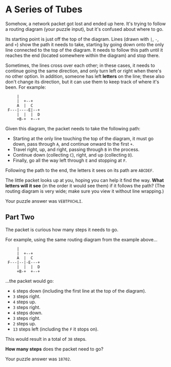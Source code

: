 # A Series of Tubes
Somehow, a network packet got lost and ended up here. It's
trying to follow a routing diagram (your puzzle input), but
it's confused about where to go.

Its starting point is just off the top of the diagram. Lines
(drawn with `|`, `-`, and `+`) show the path it needs to take,
starting by going down onto the only line connected to the top
of the diagram. It needs to follow this path until it reaches
the end (located somewhere within the diagram) and stop there.

Sometimes, the lines cross over each other; in these cases,
it needs to continue going the same direction, and only turn
left or right when there's no other option. In addition,
someone has left __letters__ on the line; these also don't
change its direction, but it can use them to keep track of
where it's been. For example:

```
     |
     |  +--+
     A  |  C
 F---|----E|--+
     |  |  |  D
     +B-+  +--+
```

Given this diagram, the packet needs to take the following path:

 - Starting at the only line touching the top of the diagram,
 it must go down, pass through `A`, and continue onward to
 the first `+`.
 - Travel right, up, and right, passing through `B` in the process.
 - Continue down (collecting `C`), right, and up (collecting `D`).
 - Finally, go all the way left through `E` and stopping at `F`.

Following the path to the end, the letters it sees on its path
are `ABCDEF`.

The little packet looks up at you, hoping you can help it find
the way. __What letters will it see__ (in the order it would
see them) if it follows the path? (The routing diagram is very
wide; make sure you view it without line wrapping.)

Your puzzle answer was `VEBTPXCHLI`.

## Part Two
The packet is curious how many steps it needs to go.

For example, using the same routing diagram from the example
above...

```
     |
     |  +--+
     A  |  C
 F---|--|-E---+
     |  |  |  D
     +B-+  +--+
```

...the packet would go:

 - `6` steps down (including the first line at the top of the
 diagram).
 - `3` steps right.
 - `4` steps up.
 - `3` steps right.
 - `4` steps down.
 - `3` steps right.
 - `2` steps up.
 - `13` steps left (including the `F` it stops on).

This would result in a total of `38` steps.

__How many steps__ does the packet need to go?

Your puzzle answer was `18702`.